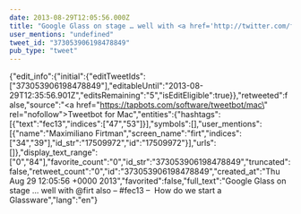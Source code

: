 ```yaml
---
date: 2013-08-29T12:05:56.000Z
title: "Google Glass on stage … well with <a href='http://twitter.com/firt'>@firt</a> also – #fec13 –  How do we start a Glassware″"
user_mentions: "undefined"
tweet_id: "373053906198478849"
pub_type: "tweet"
---
```

{"edit_info":{"initial":{"editTweetIds":["373053906198478849"],"editableUntil":"2013-08-29T12:35:56.901Z","editsRemaining":"5","isEditEligible":true}},"retweeted":false,"source":"<a href=\"https://tapbots.com/software/tweetbot/mac\" rel=\"nofollow\">Tweetbot for Mac</a>","entities":{"hashtags":[{"text":"fec13","indices":["47","53"]}],"symbols":[],"user_mentions":[{"name":"Maximiliano Firtman","screen_name":"firt","indices":["34","39"],"id_str":"17509972","id":"17509972"}],"urls":[]},"display_text_range":["0","84"],"favorite_count":"0","id_str":"373053906198478849","truncated":false,"retweet_count":"0","id":"373053906198478849","created_at":"Thu Aug 29 12:05:56 +0000 2013","favorited":false,"full_text":"Google Glass on stage … well with @firt also – #fec13 –  How do we start a Glassware","lang":"en"}

